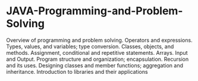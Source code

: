 # JAVA-Programming-and-Problem-Solving

<p>Overview of programming and problem solving. Operators and expressions. Types, values, and variables; type conversion. Classes, objects, and methods. Assignment, conditional and repetitive statements. Arrays. Input and Output. Program structure and organization; encapsulation. Recursion and its uses. Designing classes and member functions; aggregation and inheritance. Introduction to libraries and their applications</p>
